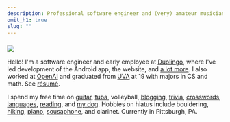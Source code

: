 ```yaml
---
description: Professional software engineer and (very) amateur musician in Pittsburgh, PA.
omit_h1: true
slug: ""
---
```


<img src="/img/tuba-rect-200.jpg" class="right" style="margin-top: 8px">

Hello! I'm a software engineer and early employee at [Duolingo](https://en.wikipedia.org/wiki/Duolingo), where I've led development of the Android app, the website, and [a lot more](/projects#duolingo). I also worked at [OpenAI](https://en.wikipedia.org/wiki/OpenAI) and graduated from [UVA](https://en.wikipedia.org/wiki/University_of_Virginia) at 19 with majors in CS and math. See [résumé](/resume).

I spend my free time on [guitar](/musescore-tab), [tuba](https://en.wikipedia.org/wiki/East_Winds_Symphonic_Band), volleyball, [blogging](/blog), [trivia](https://learnedleague.com/profiles.php?91076), [crosswords](https://www.crosswordtournament.com/2023/standings/rank.htm), [languages](https://www.duolingo.com/profile/artnc), [reading](/ten-years-of-logging-my-life#media-chart), and [my dog](/img/snorlax.jpg). Hobbies on hiatus include bouldering, [hiking](/camino-de-santiago), [piano](https://soundcloud.com/artnc), [sousaphone](/img/sousaphone.jpg), and clarinet. Currently in Pittsburgh, PA.
